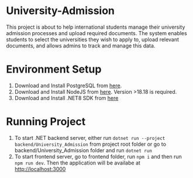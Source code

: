 # University-Admission
This project is about to help international students manage their university admission processes and upload required documents. The system enables students to select the universities they wish to apply to, upload relevant documents, and allows admins to track and manage this data.

# Environment Setup
1. Download and Install PostgreSQL from [here](https://www.postgresql.org/download/).
2. Download and Install NodeJS from [here](https://nodejs.org/en/download). Version >18.18 is required.
3. Download and Install .NET8 SDK from [here](https://dotnet.microsoft.com/en-us/download/dotnet/8.0)

# Running Project
1. To start .NET backend server, either run `dotnet run --project backend/University_Admission` from project root folder or go to backend/University_Admission folder and run `dotnet run`
2. To start frontend server, go to frontend folder, run `npm i` and then run `npm run dev`. Then the application will be availabe at [http://localhost:3000](http://localhost:3000)